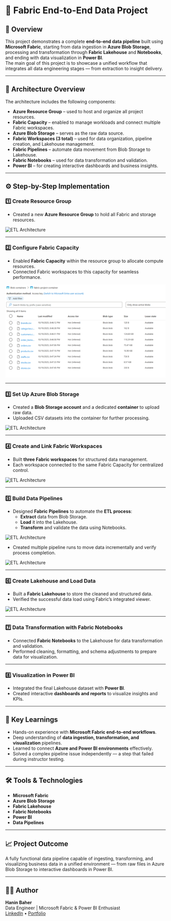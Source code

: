 # 🚀 Fabric End-to-End Data Project

## 📘 Overview
This project demonstrates a complete **end-to-end data pipeline** built using **Microsoft Fabric**, starting from data ingestion in **Azure Blob Storage**, processing and transformation through **Fabric Lakehouse** and **Notebooks**, and ending with data visualization in **Power BI**.  
The main goal of this project is to showcase a unified workflow that integrates all data engineering stages — from extraction to insight delivery.

---

## 🧩 Architecture Overview
The architecture includes the following components:

- **Azure Resource Group** – used to host and organize all project resources.
- **Fabric Capacity** – enabled to manage workloads and connect multiple Fabric workspaces.
- **Azure Blob Storage** – serves as the raw data source.
- **Fabric Workspaces (3 total)** – used for data organization, pipeline creation, and Lakehouse management.
- **Fabric Pipelines** – automate data movement from Blob Storage to Lakehouse.
- **Fabric Notebooks** – used for data transformation and validation.
- **Power BI** – for creating interactive dashboards and business insights.

<!-- Add image here (Architecture Diagram) -->

---

## ⚙️ Step-by-Step Implementation

### 1️⃣ Create Resource Group
- Created a new **Azure Resource Group** to hold all Fabric and storage resources.

![ETL Architecture](Screenshots/resoursegroup.png)

---

### 2️⃣ Configure Fabric Capacity
- Enabled **Fabric Capacity** within the resource group to allocate compute resources.
- Connected Fabric workspaces to this capacity for seamless performance.

![ETL Architecture](Screenshots/container.png)

---

### 3️⃣ Set Up Azure Blob Storage
- Created a **Blob Storage account** and a dedicated **container** to upload raw data.
- Uploaded CSV datasets into the container for further processing.

![ETL Architecture](screenshots/architecture.jpg)

---

### 4️⃣ Create and Link Fabric Workspaces
- Built **three Fabric workspaces** for structured data management.
- Each workspace connected to the same Fabric Capacity for centralized control.

![ETL Architecture](screenshots/architecture.jpg)

---

### 5️⃣ Build Data Pipelines
- Designed **Fabric Pipelines** to automate the **ETL process**:
  - **Extract** data from Blob Storage.
  - **Load** it into the Lakehouse.
  - **Transform** and validate the data using Notebooks.

![ETL Architecture](screenshots/architecture.jpg)

- Created multiple pipeline runs to move data incrementally and verify process completion.

![ETL Architecture](screenshots/architecture.jpg)

---

### 6️⃣ Create Lakehouse and Load Data
- Built a **Fabric Lakehouse** to store the cleaned and structured data.
- Verified the successful data load using Fabric’s integrated viewer.

![ETL Architecture](screenshots/architecture.jpg)

---

### 7️⃣ Data Transformation with Fabric Notebooks
- Connected **Fabric Notebooks** to the Lakehouse for data transformation and validation.
- Performed cleaning, formatting, and schema adjustments to prepare data for visualization.

<!-- Add image here (Notebook Screenshot) -->

---

### 8️⃣ Visualization in Power BI
- Integrated the final Lakehouse dataset with **Power BI**.
- Created interactive **dashboards and reports** to visualize insights and KPIs.

<!-- Add image here (Power BI Dashboard Screenshot) -->

---

## 🧠 Key Learnings
- Hands-on experience with **Microsoft Fabric end-to-end workflows**.
- Deep understanding of **data ingestion, transformation, and visualization** pipelines.
- Learned to connect **Azure and Power BI environments** effectively.
- Solved a complex pipeline issue independently — a step that failed during instructor testing.

---

## 🛠️ Tools & Technologies
- **Microsoft Fabric**
- **Azure Blob Storage**
- **Fabric Lakehouse**
- **Fabric Notebooks**
- **Power BI**
- **Data Pipelines**

---

## 📈 Project Outcome
A fully functional data pipeline capable of ingesting, transforming, and visualizing business data in a unified environment — from raw files in Azure Blob Storage to interactive dashboards in Power BI.

<!-- Add final image here (Full Workflow Summary or Dashboard Overview) -->

---

## 🧑‍💻 Author
**Hanin Baher**  
Data Engineer | Microsoft Fabric & Power BI Enthusiast  
[LinkedIn](#) • [Portfolio](#)
